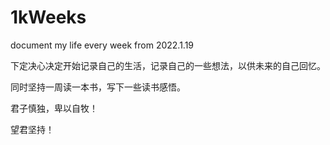 # 1kWeeks
document my life every week from 2022.1.19

下定决心决定开始记录自己的生活，记录自己的一些想法，以供未来的自己回忆。

同时坚持一周读一本书，写下一些读书感悟。

君子慎独，卑以自牧！

望君坚持！
